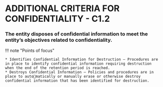 # ADDITIONAL CRITERIA FOR CONFIDENTIALITY - C1.2

### The entity disposes of confidential information to meet the entity’s objectives related to confidentiality.

!!! note "Points of focus"

    * Identifies Confidential Information for Destruction — Procedures are in place to identify confidential information requiring destruction when the end of the retention period is reached.
    * Destroys Confidential Information — Policies and procedures are in place to automatically or manually erase or otherwise destroy confidential information that has been identified for destruction.
